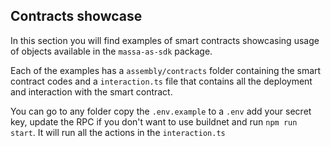 ## Contracts showcase

In this section you will find examples of smart contracts showcasing usage of objects available in the `massa-as-sdk` package.

Each of the examples has a `assembly/contracts` folder containing the smart contract codes and a `interaction.ts` file that contains all the deployment and interaction with the smart contract.

You can go to any folder copy the `.env.example` to a `.env` add your secret key, update the RPC if you don't want to use buildnet and run `npm run start`. It will run all the actions in the `interaction.ts`